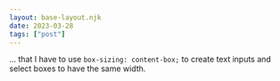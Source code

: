 ```yaml
---
layout: base-layout.njk
date: 2023-03-28
tags: ["post"]
---
```


... that I have to use `box-sizing: content-box;` to create text inputs and select boxes to have the same width.

